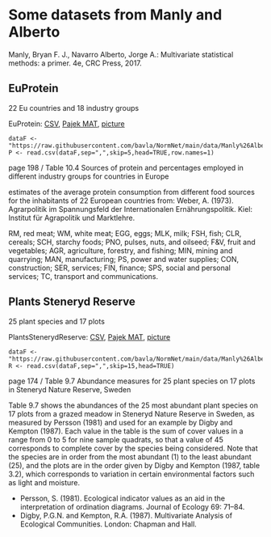 # Some datasets from Manly and Alberto 

Manly, Bryan F. J.,  Navarro Alberto, Jorge A.: Multivariate statistical methods: a primer. 4e, CRC Press, 2017. 

## EuProtein

22 Eu countries and 18 industry groups

EuProtein: [CSV](https://github.com/bavla/NormNet/blob/main/data/Manly%26Alberto/EuProtein.csv), [Pajek MAT](https://github.com/bavla/NormNet/blob/main/data/Manly%26Alberto/EuProtein.mat), [picture](https://github.com/bavla/NormNet/blob/main/data/Manly%26Alberto/EuProtein.pdf)

```
dataF <- "https://raw.githubusercontent.com/bavla/NormNet/main/data/Manly%26Alberto/EuProtein.csv"
P <- read.csv(dataF,sep=",",skip=5,head=TRUE,row.names=1)
```

page 198 / Table 10.4 Sources of protein and percentages employed in different industry groups for countries in Europe

estimates of the average protein consumption from different food sources for the inhabitants of 22 European countries from:
Weber, A. (1973). Agrarpolitik im Spannungsfeld der Internationalen Ernährungspolitik. Kiel: Institut für Agrapolitik und Marktlehre.

RM, red meat; WM, white meat; EGG, eggs; MLK, milk; FSH, fish; CLR, cereals; SCH, starchy foods; 
PNO, pulses, nuts, and oilseed; F&V, fruit and vegetables; AGR, agriculture, forestry, and fishing; 
MIN, mining and quarrying; MAN, manufacturing; PS, power and water supplies; CON, construction;
SER, services; FIN, finance; SPS, social and personal services; TC, transport and communications.

## Plants Steneryd Reserve

25 plant species and 17 plots

PlantsStenerydReserve: [CSV](https://github.com/bavla/NormNet/blob/main/data/Manly%26Alberto/PlantsStenerydReserve.csv), [Pajek MAT](https://github.com/bavla/NormNet/blob/main/data/Manly%26Alberto/PlantsStenerydReserve.mat), [picture](https://github.com/bavla/NormNet/blob/main/data/Manly%26Alberto/PlantsStenerydReserve.pdf)

```
dataF <- "https://raw.githubusercontent.com/bavla/NormNet/main/data/Manly%26Alberto/PlantsStenerydReserve.csv"
R <- read.csv(dataF,sep=",",skip=15,head=TRUE)
```

page 174 / Table 9.7 Abundance measures for 25 plant species on 17 plots in Steneryd Nature Reserve, Sweden

Table 9.7 shows the abundances of the 25 most abundant plant species on 17 plots from a grazed 
meadow in Steneryd Nature Reserve in Sweden, as measured by Persson (1981) and used for an 
example by Digby and Kempton (1987). Each value in the table is the sum of cover values in a 
range from 0 to 5 for nine sample quadrats, so that a value of 45 corresponds to complete cover
by the species being considered. Note that the species are in order from the most abundant (1) 
to the least abundant (25), and the plots are in the order given by Digby and Kempton (1987, 
table 3.2), which corresponds to variation in certain environmental factors such as light and moisture.

- Persson, S. (1981). Ecological indicator values as an aid in the interpretation of ordination diagrams. Journal of Ecology 69: 71–84.
- Digby, P.G.N. and Kempton, R.A. (1987). Multivariate Analysis of Ecological Communities. London: Chapman and Hall.
